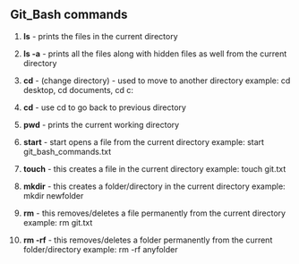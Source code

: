 ## Git_Bash commands

1. __ls__  - prints the files in the current directory

2. __ls -a__ - prints all the files along with hidden files as well from the current directory

3. __cd__  -  (change directory) - used to move to another directory
		         		example: cd desktop, cd documents, cd c: 

4. __cd__  -  use cd to go back to previous directory

5. __pwd__ - prints the current working directory

6. __start__ - start opens a file from the current directory
		example: start git_bash_commands.txt 

7. __touch__ - this creates a file in the current directory
		example: touch git.txt

8. __mkdir__ - this creates a folder/directory in the current directory
		example: mkdir newfolder

9. __rm__ - this removes/deletes a file permanently from the current directory
		example: rm git.txt

10. __rm -rf__ - this removes/deletes a folder permanently from the current folder/directory
		example: rm -rf anyfolder

